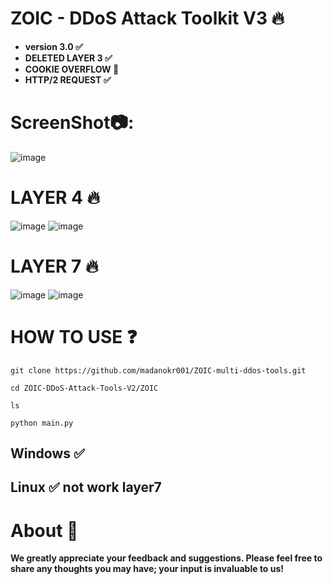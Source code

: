 # ZOIC - DDoS Attack Toolkit V3 🔥

- **version 3.0 ✅**
- **DELETED LAYER 3 ✅**
- **COOKIE OVERFLOW 🍪**
- **HTTP/2 REQUEST ✅**
  
# ScreenShot📷:
![image](https://github.com/user-attachments/assets/a85813ab-55c5-4a94-b69c-edb91d6b0982)


# LAYER 4 🔥
![image](https://github.com/user-attachments/assets/a49b98e1-1339-42ba-af30-8e15e0f60df3)
![image](https://github.com/user-attachments/assets/930db738-f241-42de-82dc-80f75b9ad48b)





# LAYER 7 🔥
![image](https://github.com/user-attachments/assets/d80f08dd-cd10-44ba-b869-501ebfa7bfd4)
![image](https://github.com/user-attachments/assets/f2fe744f-a00f-4749-a979-291ac611fd11)



# HOW TO USE ❓
```
git clone https://github.com/madanokr001/ZOIC-multi-ddos-tools.git
```
```
cd ZOIC-DDoS-Attack-Tools-V2/ZOIC
```
```
ls
```
```
python main.py
```

## Windows ✅
## Linux ✅ not work layer7

# About 🤑
**We greatly appreciate your feedback and suggestions. Please feel free to share any thoughts you may have; your input is invaluable to us!**






